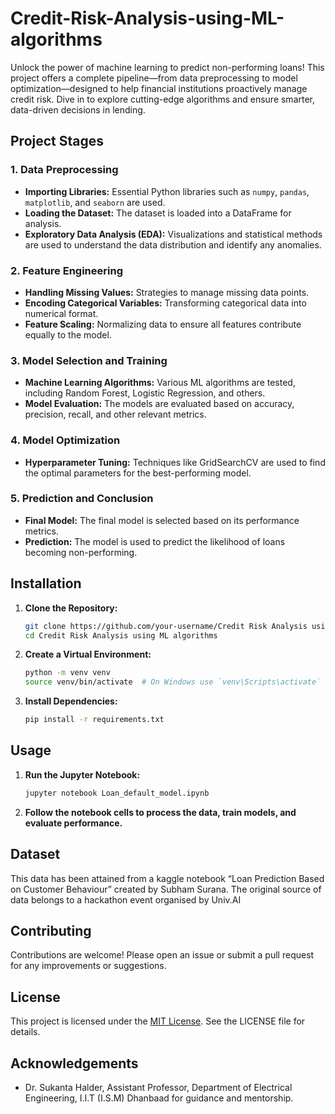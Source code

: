 # Credit-Risk-Analysis-using-ML-algorithms
Unlock the power of machine learning to predict non-performing loans! This project offers a complete pipeline—from data preprocessing to model optimization—designed to help financial institutions proactively manage credit risk. Dive in to explore cutting-edge algorithms and ensure smarter, data-driven decisions in lending.
## Project Stages

### 1. Data Preprocessing
- **Importing Libraries:** Essential Python libraries such as `numpy`, `pandas`, `matplotlib`, and `seaborn` are used.
- **Loading the Dataset:** The dataset is loaded into a DataFrame for analysis.
- **Exploratory Data Analysis (EDA):** Visualizations and statistical methods are used to understand the data distribution and identify any anomalies.

### 2. Feature Engineering

- **Handling Missing Values:** Strategies to manage missing data points.
- **Encoding Categorical Variables:** Transforming categorical data into numerical format.
- **Feature Scaling:** Normalizing data to ensure all features contribute equally to the model.

### 3. Model Selection and Training

- **Machine Learning Algorithms:** Various ML algorithms are tested, including Random Forest, Logistic Regression, and others.
- **Model Evaluation:** The models are evaluated based on accuracy, precision, recall, and other relevant metrics.

### 4. Model Optimization

- **Hyperparameter Tuning:** Techniques like GridSearchCV are used to find the optimal parameters for the best-performing model.

### 5. Prediction and Conclusion

- **Final Model:** The final model is selected based on its performance metrics.
- **Prediction:** The model is used to predict the likelihood of loans becoming non-performing.

## Installation

1. **Clone the Repository:**
   ```bash
   git clone https://github.com/your-username/Credit Risk Analysis using ML algorithms.git
   cd Credit Risk Analysis using ML algorithms
   ```

2. **Create a Virtual Environment:**
   ```bash
   python -m venv venv
   source venv/bin/activate  # On Windows use `venv\Scripts\activate`
   ```

3. **Install Dependencies:**
   ```bash
   pip install -r requirements.txt
   ```

## Usage

1. **Run the Jupyter Notebook:**
   ```bash
   jupyter notebook Loan_default_model.ipynb
   ```

2. **Follow the notebook cells to process the data, train models, and evaluate performance.**

## Dataset

This data has been attained from a kaggle notebook “Loan Prediction Based on Customer Behaviour” created by Subham Surana. The original source of data belongs to a hackathon event organised by Univ.AI

## Contributing

Contributions are welcome! Please open an issue or submit a pull request for any improvements or suggestions.

## License
This project is licensed under the [MIT License](LICENSE). See the LICENSE file for details.

## Acknowledgements

-  Dr. Sukanta Halder, Assistant Professor, Department of Electrical Engineering, I.I.T (I.S.M) Dhanbaad for guidance and mentorship.

